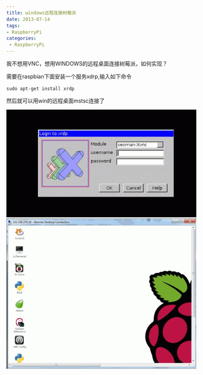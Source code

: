 ```yaml
---
title: windows远程连接树莓派
date: 2013-07-14
tags:
- RaspberryPi
categories:
 - RaspberryPi
---
```




我不想用VNC，想用WINDOWS的远程桌面连接树莓派，如何实现？

需要在raspbian下面安装一个服务xdrp,输入如下命令

    sudo apt-get install xrdp


然后就可以用win的远程桌面mstsc连接了


![](../images/DS39Vx26cPlOWd1.jpg)
![](../images/PmG6NjioSX85CAI.jpg)

